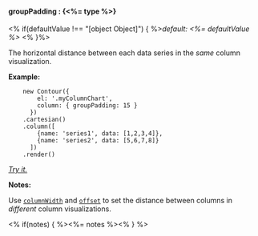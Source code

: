 #### **groupPadding** : {<%= type %>}

<% if(defaultValue !== "[object Object]") { %>*default: <%= defaultValue %>* <% }%>

The horizontal distance between each data series in the *same* column visualization.

**Example:**

		new Contour({
            el: '.myColumnChart',
            column: { groupPadding: 15 }
          })
        .cartesian()
        .column([
            {name: 'series1', data: [1,2,3,4]},
            {name: 'series2', data: [5,6,7,8]}
          ])
        .render()

*[Try it.](<%= jsFiddleLink %>)*

**Notes:**

Use [`columnWidth`](#config_config.column.columnWidth) and [`offset`](#config_config.column.offset) to set the distance between columns in *different* column visualizations.

<% if(notes) { %><%= notes %><% } %>

